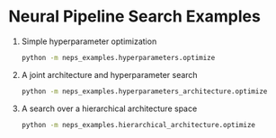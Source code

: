 # Neural Pipeline Search Examples

1. Simple hyperparameter optimization

   ```bash
   python -m neps_examples.hyperparameters.optimize
   ```

1. A joint architecture and hyperparameter search

   ```bash
   python -m neps_examples.hyperparameters_architecture.optimize
   ```

1. A search over a hierarchical architecture space

   ```bash
   python -m neps_examples.hierarchical_architecture.optimize
   ```
